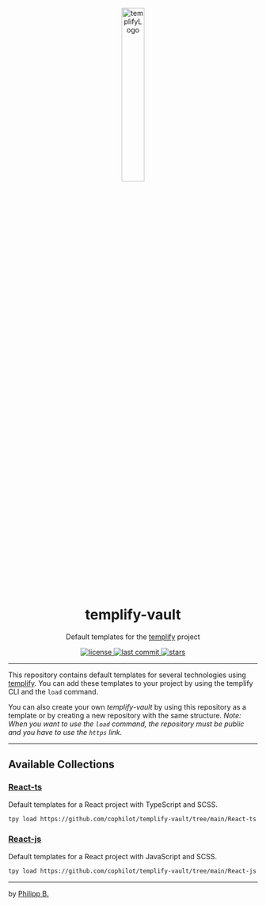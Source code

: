 <div align="center">
  <br />
  <img src="https://raw.githubusercontent.com/cophilot/templify/master/assets/logo.png" alt="templifyLogo" width="30%"/>
  <h1>templify-vault</h1>
  <p>
     Default templates for the <a href="https://github.com/cophilot/templify" target="_blank">templify</a> project
  </p>
</div>

<!-- Badges -->
<div align="center">
   <a href="https://github.com/cophilot/templify-vault/blob/main/LICENSE">
       <img src="https://img.shields.io/github/license/cophilot/templify-vault" alt="license" />
   </a>
   <a href="https://github.com/cophilot/templify-vault/commits/main">
       <img src="https://img.shields.io/github/last-commit/cophilot/templify-vault" alt="last commit" />
   </a>
   <a href="https://github.com/cophilot/templify-vault/stargazers">
       <img src="https://img.shields.io/github/stars/cophilot/templify-vault" alt="stars" />
   </a>
</div>

---

This repository contains default templates for several technologies using [templify](https://templify.philipp-bonin.com/). You can add these templates to your project by using the templify CLI and the `load` command.

You can also create your own _templify-vault_ by using this repository as a template or by creating a new repository with the same structure. _Note: When you want to use the `load` command, the repository must be public and you have to use the `https` link._

---

## Available Collections

### [React-ts](React-ts/)

Default templates for a React project with TypeScript and SCSS.

```bash
tpy load https://github.com/cophilot/templify-vault/tree/main/React-ts
```

### [React-js](React-js/)

Default templates for a React project with JavaScript and SCSS.

```bash
tpy load https://github.com/cophilot/templify-vault/tree/main/React-js
```

---

by [Philipp B.](https://github.com/cophilot)
